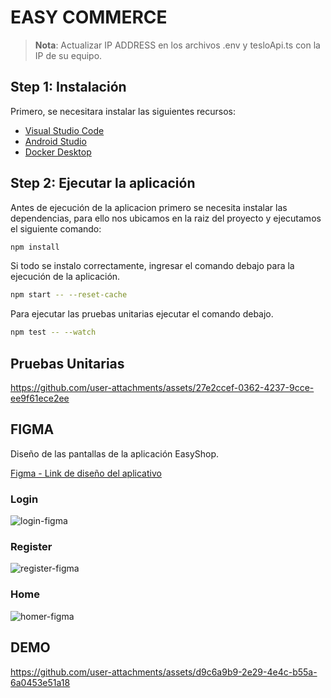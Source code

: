 # EASY COMMERCE

>**Nota**: Actualizar IP ADDRESS en los archivos .env y tesloApi.ts con la IP de su equipo.

## Step 1: Instalación

Primero, se necesitara instalar las siguientes recursos:

- [Visual Studio Code](https://code.visualstudio.com/download)
- [Android Studio](https://developer.android.com/studio?gad_source=1&gclid=CjwKCAiAm-67BhBlEiwAEVftNiA1BuQ4uqCYbUCzK0S1u8T2XiWV91kNURg1kIjkG9hEOZVGwDyuIBoCGY4QAvD_BwE&gclsrc=aw.ds&hl=es-419)
- [Docker Desktop](https://www.docker.com/products/docker-desktop/)


## Step 2: Ejecutar la aplicación

Antes de ejecución de la aplicacion primero se necesita instalar las dependencias, para ello nos ubicamos en la raiz del proyecto y ejecutamos el siguiente comando:

```bash
npm install
```

Si todo se instalo correctamente, ingresar el comando debajo para la ejecución de la aplicación.

```bash
npm start -- --reset-cache
```
Para ejecutar las pruebas unitarias ejecutar el comando debajo.

```bash
npm test -- --watch
```
## Pruebas Unitarias

https://github.com/user-attachments/assets/27e2ccef-0362-4237-9cce-ee9f61ece2ee

## FIGMA

Diseño de las pantallas de la aplicación EasyShop.

[Figma - Link de diseño del aplicativo](https://www.figma.com/design/ENYmbcTJlxufUdqOodux7f/Moviles?node-id=0-1&p=f&t=h1f1qKkqucPgCr9o-0)

### Login
![login-figma](https://github.com/user-attachments/assets/b8dd8582-1c4f-421a-83d4-9f2b9ec89484)
### Register
![register-figma](https://github.com/user-attachments/assets/d6f1e4ba-ecad-43ba-b14d-59e9a7cb46a5)
### Home
![homer-figma](https://github.com/user-attachments/assets/2fbf4c91-a7d1-41e5-b93e-f5df5dd82a8c)

## DEMO

https://github.com/user-attachments/assets/d9c6a9b9-2e29-4e4c-b55a-6a0453e51a18

